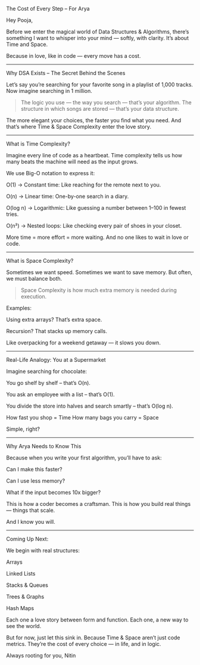 The Cost of Every Step – For Arya

Hey Pooja,

Before we enter the magical world of Data Structures & Algorithms, there’s something I want to whisper into your mind — softly, with clarity. It’s about Time and Space.

Because in love, like in code — every move has a cost.


---

Why DSA Exists – The Secret Behind the Scenes

Let’s say you’re searching for your favorite song in a playlist of 1,000 tracks. Now imagine searching in 1 million.

> The logic you use — the way you search — that’s your algorithm. The structure in which songs are stored — that’s your data structure.



The more elegant your choices, the faster you find what you need. And that’s where Time & Space Complexity enter the love story.


---

What is Time Complexity?

Imagine every line of code as a heartbeat. Time complexity tells us how many beats the machine will need as the input grows.

We use Big-O notation to express it:

O(1) → Constant time: Like reaching for the remote next to you.

O(n) → Linear time: One-by-one search in a diary.

O(log n) → Logarithmic: Like guessing a number between 1–100 in fewest tries.

O(n²) → Nested loops: Like checking every pair of shoes in your closet.


More time = more effort = more waiting. And no one likes to wait in love or code.


---

What is Space Complexity?

Sometimes we want speed. Sometimes we want to save memory. But often, we must balance both.

> Space Complexity is how much extra memory is needed during execution.



Examples:

Using extra arrays? That’s extra space.

Recursion? That stacks up memory calls.


Like overpacking for a weekend getaway — it slows you down.


---

Real-Life Analogy: You at a Supermarket

Imagine searching for chocolate:

You go shelf by shelf – that’s O(n).

You ask an employee with a list – that’s O(1).

You divide the store into halves and search smartly – that’s O(log n).


How fast you shop = Time How many bags you carry = Space

Simple, right?


---

Why Arya Needs to Know This

Because when you write your first algorithm, you’ll have to ask:

Can I make this faster?

Can I use less memory?

What if the input becomes 10x bigger?


This is how a coder becomes a craftsman. This is how you build real things — things that scale.

And I know you will.


---

Coming Up Next:

We begin with real structures:

Arrays

Linked Lists

Stacks & Queues

Trees & Graphs

Hash Maps


Each one a love story between form and function. Each one, a new way to see the world.

But for now, just let this sink in. Because Time & Space aren’t just code metrics. They’re the cost of every choice — in life, and in logic.

Always rooting for you, Nitin


